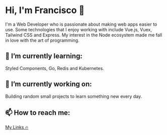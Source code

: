 # Hi, I'm Francisco 👋

I'm a Web Developer who is passionate about making web apps easier to use. Some technologies that I enjoy working with include Vue.js, Vuex, Tailwind CSS and Express. My interest in the Node ecosystem made me fall in love with the art of programming.


## 🌱 I’m currently learning:

Styled Components, Go, Redis and Kubernetes.

## 🔭 I’m currently working on:

Building random small projects to learn something new every day.

## 📫 How to reach me:

<a href="https://locise.vercel.app" target="blank">My Links 🔥</a>
